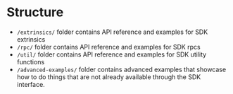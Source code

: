 # Structure

- `/extrinsics/` folder contains API reference and examples for SDK extrinsics
- `/rpc/` folder contains API reference and examples for SDK rpcs
- `/util/` folder contains API reference and examples for SDK utility functions
- `/advanced-examples/` folder contains advanced examples that showcase how to do things that are not already available through the SDK
  interface.
